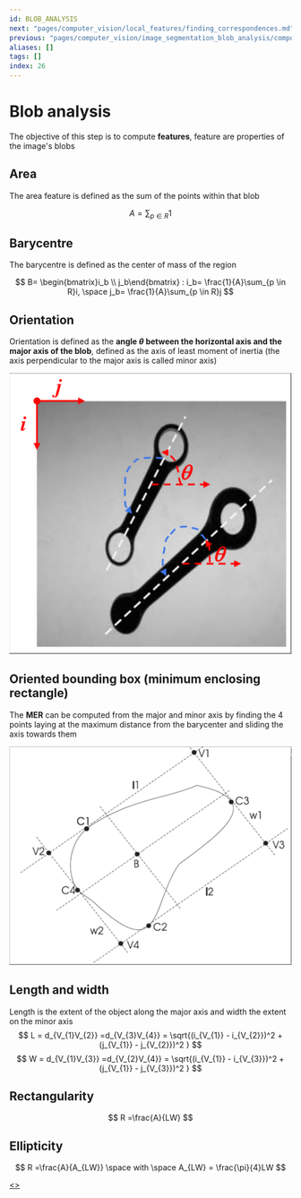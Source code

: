 ```yaml
---
id: BLOB_ANALYSIS
next: "pages/computer_vision/local_features/finding_correspondences.md"
previous: "pages/computer_vision/image_segmentation_blob_analysis/components_labeling.md"
aliases: []
tags: []
index: 26
---
```


# Blob analysis

The objective of this step is to compute **features**, feature are properties of the image's blobs

## Area

The area feature is defined as the sum of the points within that blob

$$
A = \sum_{p\in R}1
$$

## Barycentre

The barycentre is defined as the center of mass of the region

$$
B= \begin{bmatrix}i_b \\ j_b\end{bmatrix} : i_b= \frac{1}{A}\sum_{p \in R}i, \space j_b= \frac{1}{A}\sum_{p \in R}j
$$
## Orientation

Orientation is defined as the **angle $\theta$ between the horizontal axis and the major axis of the blob**, defined as the axis of least moment of inertia (the axis perpendicular to the major axis is called minor axis)

![](assets/computer_vision/Pasted_image_20240303183222.png)

## Oriented bounding box (minimum enclosing rectangle)

The **MER** can be computed from the major and minor axis by finding the 4 points laying at the maximum distance from the barycenter and sliding the axis towards them

![](assets/computer_vision/Pasted_image_20240303183704.png)
## Length and width


Length is the extent of the object along the major axis and width the extent on the minor axis
$$
L = d_{V_{1}V_{2}} =d_{V_{3}V_{4}}  = \sqrt{(i_{V_{1}} - i_{V_{2}})^2 +(j_{V_{1}} - j_{V_{2}})^2 }
$$
$$
W = d_{V_{1}V_{3}} =d_{V_{2}V_{4}}  = \sqrt{(i_{V_{1}} - i_{V_{3}})^2 +(j_{V_{1}} - j_{V_{3}})^2 }
$$
## Rectangularity

$$
R =\frac{A}{LW}
$$

## Ellipticity

$$
R =\frac{A}{A_{LW}} \space with \space A_{LW} = \frac{\pi}{4}LW
$$

[<](pages/computer_vision/image_segmentation_blob_analysis/components_labeling.md)[>](pages/computer_vision/local_features/finding_correspondences.md)
